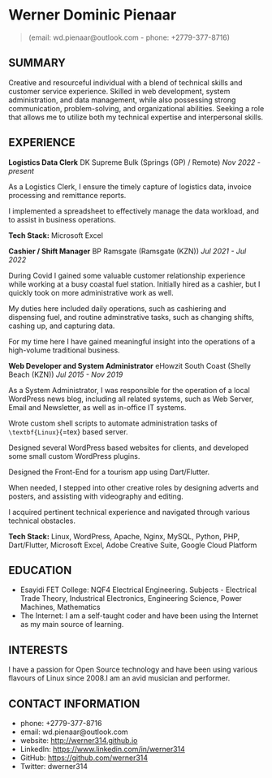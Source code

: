 
Werner Dominic Pienaar
===========

> (email: wd.pienaar\@outlook.com - phone: +2779-377-8716)


SUMMARY
-----------

Creative and resourceful individual with a blend of technical skills and
customer service experience. Skilled in web development, system
administration, and data management, while also possessing strong
communication, problem-solving, and organizational abilities. Seeking a
role that allows me to utilize both my technical expertise and
interpersonal skills.


EXPERIENCE
-----------


**Logistics Data Clerk**
DK Supreme Bulk (Springs (GP) / Remote) *Nov 2022 - present*

As a Logistics Clerk, I ensure the timely capture of logistics data,
invoice processing and remittance reports.

I implemented a spreadsheet to effectively manage the data workload, and
to assist in business operations.

**Tech Stack:** Microsoft Excel


**Cashier / Shift Manager**
BP Ramsgate (Ramsgate (KZN)) *Jul 2021 - Jul 2022*

During Covid I gained some valuable customer relationship experience
while working at a busy coastal fuel station. Initially hired as a
cashier, but I quickly took on more administrative work as well.

My duties here included daily operations, such as cashiering and
dispensing fuel, and routine adminstrative tasks, such as changing
shifts, cashing up, and capturing data.

For my time here I have gained meaningful insight into the operations of
a high-volume traditional business.



**Web Developer and System Administrator**
eHowzit South Coast (Shelly Beach (KZN)) *Jul 2015 - Nov 2019*

As a System Administrator, I was responsible for the operation of a
local WordPress news blog, including all related systems, such as Web
Server, Email and Newsletter, as well as in-office IT systems.

Wrote custom shell scripts to automate administration tasks of
`\textbf{Linux}`{=tex} based server.

Designed several WordPress based websites for clients, and developed
some small custom WordPress plugins.

Designed the Front-End for a tourism app using Dart/Flutter.

When needed, I stepped into other creative roles by designing adverts
and posters, and assisting with videography and editing.

I acquired pertinent technical experience and navigated through various
technical obstacles.

**Tech Stack:** Linux, WordPress, Apache, Nginx, MySQL, Python, PHP,
Dart/Flutter, Microsoft Excel, Adobe Creative Suite, Google Cloud
Platform


EDUCATION
-----------

- Esayidi FET College: NQF4 Electrical Engineering. Subjects -
Electrical Trade Theory, Industrical Electronics, Engineering Science,
Power Machines, Mathematics
- The Internet: I am a self-taught coder and have been using the
Internet as my main source of learning.


INTERESTS
-----------

I have a passion for Open Source technology and have been using various
flavours of Linux since 2008.I am an avid musician and performer.


CONTACT INFORMATION
-----------

- phone: +2779-377-8716
- email: wd.pienaar\@outlook.com
- website: http://werner314.github.io
- LinkedIn: https://www.linkedin.com/in/werner314
- GitHub: https://github.com/werner314
- Twitter: dwerner314










